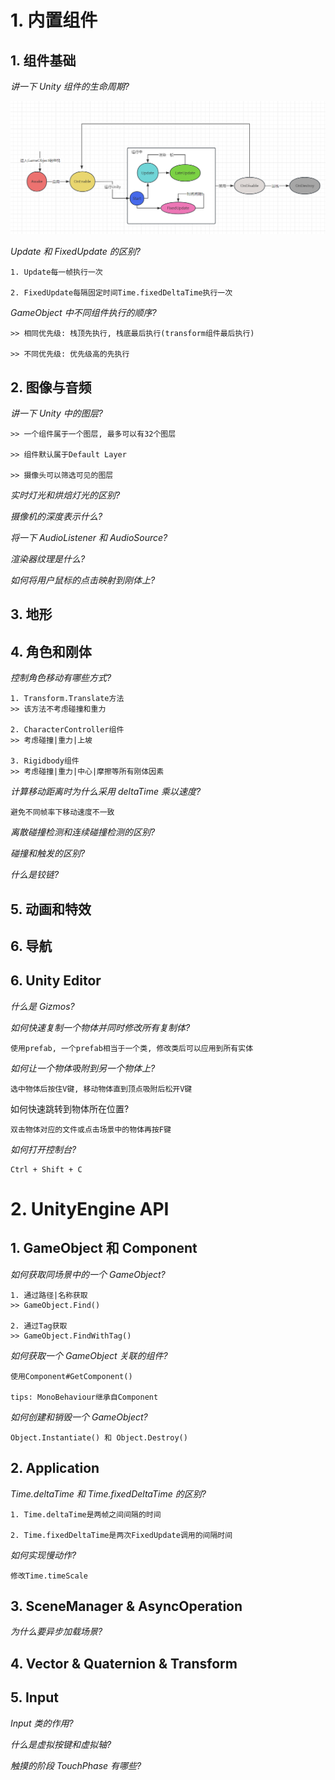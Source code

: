 # 1. 内置组件

## 1. 组件基础

_讲一下 Unity 组件的生命周期?_

![1703219493521](image/unity/1703219493521.png)

_Update 和 FixedUpdate 的区别?_

```
1. Update每一帧执行一次

2. FixedUpdate每隔固定时间Time.fixedDeltaTime执行一次
```

_GameObject 中不同组件执行的顺序?_

```
>> 相同优先级: 栈顶先执行, 栈底最后执行(transform组件最后执行)

>> 不同优先级: 优先级高的先执行
```

## 2. 图像与音频

_讲一下 Unity 中的图层?_

```
>> 一个组件属于一个图层, 最多可以有32个图层

>> 组件默认属于Default Layer

>> 摄像头可以筛选可见的图层
```

_实时灯光和烘焙灯光的区别?_

_摄像机的深度表示什么?_

_将一下 AudioListener 和 AudioSource?_

_渲染器纹理是什么?_

_如何将用户鼠标的点击映射到刚体上?_

## 3. 地形

## 4. 角色和刚体

_控制角色移动有哪些方式?_

```
1. Transform.Translate方法
>> 该方法不考虑碰撞和重力

2. CharacterController组件
>> 考虑碰撞|重力|上坡

3. Rigidbody组件
>> 考虑碰撞|重力|中心|摩擦等所有刚体因素
```

_计算移动距离时为什么采用 deltaTime 乘以速度?_

```
避免不同帧率下移动速度不一致
```

_离散碰撞检测和连续碰撞检测的区别?_

_碰撞和触发的区别?_

_什么是铰链?_

## 5. 动画和特效

## 6. 导航

## 6. Unity Editor

_什么是 Gizmos?_

_如何快速复制一个物体并同时修改所有复制体?_

```
使用prefab, 一个prefab相当于一个类, 修改类后可以应用到所有实体
```

_如何让一个物体吸附到另一个物体上?_

```
选中物体后按住V键, 移动物体直到顶点吸附后松开V键
```

如何快速跳转到物体所在位置?

```
双击物体对应的文件或点击场景中的物体再按F键
```

_如何打开控制台?_

```
Ctrl + Shift + C
```

# 2. UnityEngine API

## 1. GameObject 和 Component

_如何获取同场景中的一个 GameObject?_

```
1. 通过路径|名称获取
>> GameObject.Find()

2. 通过Tag获取
>> GameObject.FindWithTag()
```

_如何获取一个 GameObject 关联的组件?_

```
使用Component#GetComponent()

tips: MonoBehaviour继承自Component
```

_如何创建和销毁一个 GameObject?_

```
Object.Instantiate() 和 Object.Destroy()
```

## 2. Application

_Time.deltaTime 和 Time.fixedDeltaTime 的区别?_

```
1. Time.deltaTime是两帧之间间隔的时间

2. Time.fixedDeltaTime是两次FixedUpdate调用的间隔时间
```

_如何实现慢动作?_

```
修改Time.timeScale
```

## 3. SceneManager & AsyncOperation

_为什么要异步加载场景?_

## 4. Vector & Quaternion & Transform

## 5. Input

_Input 类的作用?_

_什么是虚拟按键和虚拟轴?_

_触摸的阶段 TouchPhase 有哪些?_
